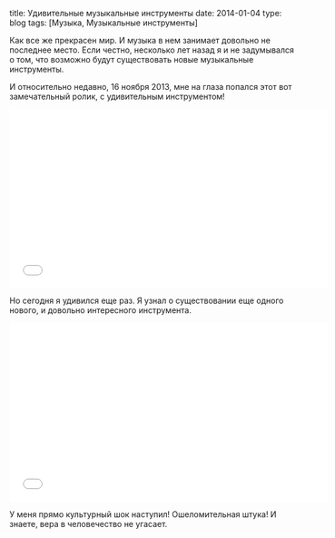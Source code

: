 title: Удивительные музыкальные инструменты
date: 2014-01-04
type: blog
tags: [Музыка, Музыкальные инструменты]

Как все же прекрасен мир. И музыка в нем занимает довольно не последнее место. Если честно, несколько лет назад я и не задумывался о том, что возможно будут существовать новые музыкальные инструменты.

И относительно недавно, 16 ноября 2013, мне на глаза попался этот вот замечательный ролик, с удивительным инструментом!

<iframe width="560" height="315" src="//www.youtube.com/embed/fthnmsp7QVA" frameborder="0" allowfullscreen></iframe>

Но сегодня я удивился еще раз. Я узнал о существовании еще одного нового, и довольно интересного инструмента.

<iframe width="560" height="315" src="//www.youtube.com/embed/hP-Tzq3hFgQ" frameborder="0" allowfullscreen></iframe>

У меня прямо культурный шок наступил! Ошеломительная штука! И знаете, вера в человечество не угасает. 